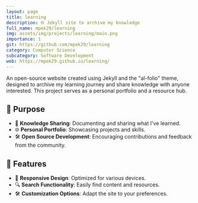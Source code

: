 ```yaml
---
layout: page
title: learning
description: 🌐 Jekyll site to archive my knowledge
full_name: mpek29/learning
img: assets/img/projects/learning/main.png
importance: 1
git: https://github.com/mpek29/learning
category: Computer Science
subcategory: Software Development
web: https://mpek29.github.io/learning/
---
```



An open-source website created using Jekyll and the "al-folio" theme, designed to archive my learning journey and share knowledge with anyone interested. This project serves as a personal portfolio and a resource hub.

## 🎯 Purpose

- 📖 **Knowledge Sharing**: Documenting and sharing what I've learned.
- 🌐 **Personal Portfolio**: Showcasing projects and skills.
- 🛠️ **Open Source Development**: Encouraging contributions and feedback from the community.

## 🌟 Features

- 📄 **Responsive Design**: Optimized for various devices.
- 🔍 **Search Functionality**: Easily find content and resources.
- 🛠️ **Customization Options**: Adapt the site to your preferences.

